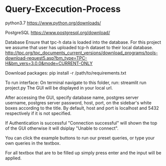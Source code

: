 # Query-Excecution-Process

python3.7
https://www.python.org/downloads/

PostgreSQL
https://www.postgresql.org/download/

Database Ensure that tpc-h data is loaded into the database. For this project we assume that user has uploaded tcp-h dataset to their local database.
http://tpc.org/tpc_documents_current_versions/download_programs/tools-download-request5.asp?bm_type=TPC-H&bm_vers=3.0.0&mode=CURRENT-ONLY

Download packages:
pip install -r /path/to/requirements.txt

To run interface:
On terminal navigate to this folder, run:  streamlit run project.py
The GUI will be displayed in your local url.

After accessing the GUI, specify database name, postgres server username, postgres server password, host, port, on the sidebar's white boxes according to the title.
By default, host and port is localhost and 5432 respectively if it is not specified.

If Authentication is successful "Connection successful" will shown the top of the GUI otherwise it will dsiplay "Unable to connect".

You can click the example buttons to run our preset queries, or type your own queries in the textbox. 

For all textbox that are to be filled up simply press enter and the input will be applied.


